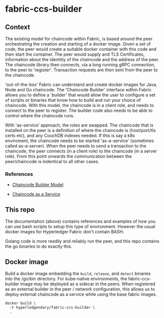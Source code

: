 # fabric-ccs-builder

## Context

The existing model for chaincode within Fabric, is based around the peer orchestrating the creation and starting of a docker image. Given a set of code, the peer would create a suitable docker container with this code and then start the container. The peer would supply and TLS Certificates, information about the identitiy of the chaincode and the address of the peer. The chaincode library then connects, via a long running gRPC connection, to the peer to 'register'. Transaction requests are then sent from the peer to the chaincode. 

'out-of-the-box' Fabric can understand and create docker images for Java, Node and Go chaincode. The 'Chaincode Builder' interface within Fabric allows you to define a 'builder' that would allow the user to configure a set of scripts or binaries that know how to build and run your choice of chaincode. With this model, the chaincode is in a client role, and needs to connect to the peer to register. The builder code also needs to be able to control where the chaincode runs.

With 'as-service' approach, the roles are swapped. The chaincode that is installed on the peer is a definition of where the chaincode is (host/port/tls certs etc), and any CouchDB indexes needed. If this is say a k8s enviroment, the chaincode needs to be started 'as-a-service' (sometimes called as-a-server).  When the peer needs to send a transaction to the chaincode, the peer connects (in a client role) to the chaincode (in a server role). From this point onwards the communication between the peer/chaincode is indentical to all other cases.

### References

- [Chaincode Builder Model](https://hyperledger-fabric.readthedocs.io/en/release-2.2/cc_launcher.html)

- [Chaincode as a Service](https://hyperledger-fabric.readthedocs.io/en/release-2.2/cc_service.html)


## This repo

The documentation (above) contains references and examples of how you can use bash scripts to setup this type of environment. However the usual docker images for Hyperledger Fabric don't contain BASH.

Golang code is more readily and reliably run the peer, and this repo contains the go binaries to do exactly this. 


## Docker image 

Build a docker image embedding the `build`, `release`, and `detect` binaries into the /go/bin directory.  For kube-native environments, the 
fabric-ccs-builder image may be deployed as a sidecar in the peers.  When registered as an external builder in the peer / network configuration, 
this allows us to deploy external chaincode as a service while using the base fabric images.

```shell 
docker build \
  -t hyperledgendary/fabric-ccs-builder \
  .
```


